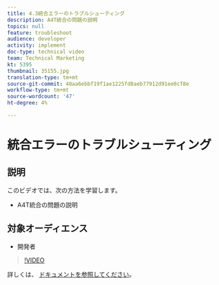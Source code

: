 ```yaml
---
title: 4.3統合エラーのトラブルシューティング
description: A4T統合の問題の説明
topics: null
feature: troubleshoot
audience: developer
activity: implement
doc-type: technical video
team: Technical Marketing
kt: 5395
thumbnail: 35155.jpg
translation-type: tm+mt
source-git-commit: 48aa6ebbf19f1ae1225fd8aeb77912d91ee0cf8e
workflow-type: tm+mt
source-wordcount: '47'
ht-degree: 4%

---
```



# 統合エラーのトラブルシューティング

## 説明

このビデオでは、次の方法を学習します。

* A4T統合の問題の説明

## 対象オーディエンス

* 開発者

>[!VIDEO](https://video.tv.adobe.com/v/35155/?quality=12)

詳しくは、 [ドキュメントを参照してください](https://docs.adobe.com/content/help/en/target/using/integrate/a4t/troubleshoot-a4t/a4t-troubleshooting.html)。
